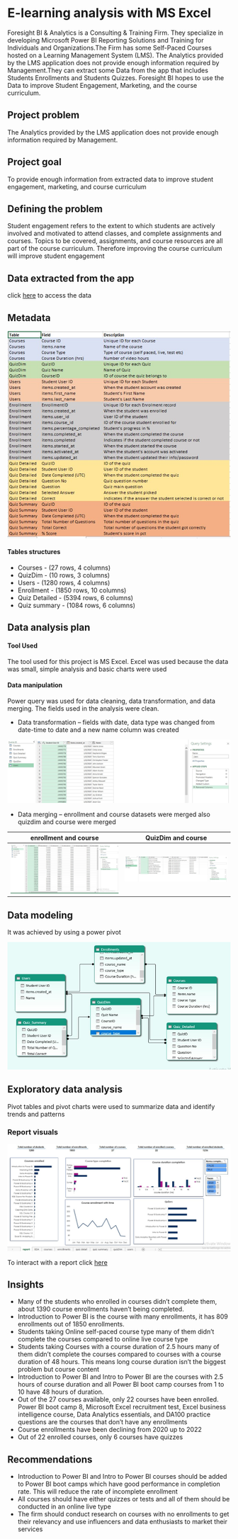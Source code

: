 # E-learning analysis with MS Excel

Foresight BI & Analytics is a Consulting & Training Firm. They specialize in developing Microsoft Power BI Reporting Solutions and Training for Individuals and Organizations.The Firm has some Self-Paced Courses hosted on a Learning Management System (LMS). The Analytics provided by the LMS application does not provide enough information required by Management.They can extract some Data from the app that includes Students Enrollments and Students Quizzes. Foresight BI hopes to use the Data to improve Student Engagement, Marketing, and the course curriculum.

## Project problem
The Analytics provided by the LMS application does not provide enough information required by Management.

## Project goal
To provide enough information from extracted data to improve student engagement, marketing, and course curriculum

## Defining the problem
Student engagement refers to the extent to which students are actively involved and motivated to attend classes, and complete assignments and courses. Topics to be covered, assignments, and course resources are all part of the course curriculum. Therefore improving the course curriculum will improve student engagement

## Data extracted from the app
click [here](https://docs.google.com/spreadsheets/d/1M3INoxFT5tzmjaDOS68TG4xfx7x4LERd/edit#gid=574660071) to access the data

## Metadata
![](fields_descriptions.jpg)

#### Tables structures
* Courses - (27 rows, 4 columns)
* QuizDim - (10 rows, 3 columns)
* Users - (1280 rows, 4 columns)
* Enrollment - (1850 rows, 10 columns)
* Quiz Detailed - (5394 rows, 6 columns)
* Quiz summary - (1084 rows, 6 columns)

## Data analysis plan
#### Tool Used
The tool used for this project is MS Excel. Excel was used because the data was small, simple analysis and basic charts were used
#### Data manipulation
Power query was used for data cleaning, data transformation, and data merging. The fields used in the analysis were clean.
* Data transformation – fields with date, data type was changed from date-time to date and a new name column was created

![](custom_column.jpg)

* Data merging – enrollment and course datasets were merged also quizdim and course were merged

enrollment and course      | QuizDim and course
:-------------------------:|:-------------------------:
![](merging_queries.jpg)   |![](merging_query_2.jpg)                        

## Data modeling

It was achieved by using a power pivot

![](excel_data_modelling.jpg)

## Exploratory data analysis
Pivot tables and pivot charts were used to summarize data and identify trends and patterns

### Report visuals

![](excel_report.jpg)

To interact with a report click [here](https://1drv.ms/x/s!AkvFVdfC21wYhFqbVoFeqh8XO6xD)

## Insights
* Many of the students who enrolled in courses didn’t complete them, about 1390 course enrollments haven’t being completed.
* Introduction to Power BI is the course with many enrollments, it has 809 enrollments out of 1850 enrollments.
* Students taking Online self-paced course type many of them didn’t complete the courses compared to online live course type
* Students taking Courses with a course duration of 2.5 hours many of them didn’t complete the courses compared to courses with a course duration of 48 hours.  This means long course duration isn’t the biggest problem but course content
* Introduction to Power BI and Intro to Power BI are the courses with 2.5 hours of course duration and all Power BI boot camp courses from 1 to 10 have 48 hours of duration.
* Out of the 27 courses available, only 22 courses have been enrolled. Power BI boot camp 8, Microsoft Excel recruitment test, Excel business intelligence course, Data Analytics essentials, and DA100 practice questions are the courses that don’t have any enrollments
* Course enrollments have been declining from 2020 up to 2022
* Out of 22 enrolled courses, only 6 courses have quizzes 

## Recommendations 
* Introduction to Power BI and Intro to Power BI courses should be added to Power BI boot camps which have good performance in completion rate. This will reduce the rate of incomplete enrollment
* All courses should have either quizzes or tests and all of them should be conducted in an online live type
* The firm should conduct research on courses with no enrollments to get their relevancy and use influencers and data enthusiasts to market their services  
